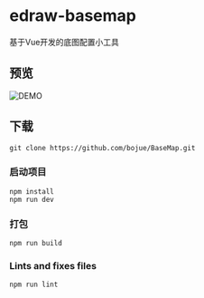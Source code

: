 # edraw-basemap

基于Vue开发的底图配置小工具

## 预览

![DEMO](https://github.com/bojue/BaseMap/blob/master/src/assets/deme.png)

## 下载
```
git clone https://github.com/bojue/BaseMap.git
```

### 启动项目
```
npm install
npm run dev 
```

### 打包
```
npm run build
```

### Lints and fixes files
```
npm run lint
```
